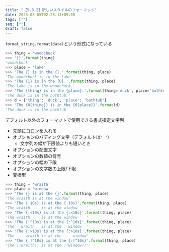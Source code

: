 ```yaml
---
title: "【5.8.2】新しいスタイルのフォーマット"
date: 2023-08-05T02:28:13+09:00
tags: [""]
seq: [""]
draft: false
---
```


`format_string.format(data)`という形式になっている
```python
>>> thing = 'woodchuck'
>>> '{}'.format(thing)
'woodchuck'
>>> place = 'lake'
>>> 'The {} is in the {}.'.format(thing, place)
'The woodchuck is in the lake.'
>>> 'The {1} is in the {0}.'.format(thing, place)
'The lake is in the woodchuck.'
>>> 'The {thing} is in the {place}.'.format(thing='duck', place='buthtub')
'The duck is in the buthtub.'
>>> d = {'thing': 'duck', 'place': 'bathtub'}
>>> 'The {0[thing]} is in the {0[place]}'.format(d)
'The duck is in the bathtub'
```

デフォルト以外のフォーマットで使用できる書式指定文字列
- 先頭にコロンを入れる
- オプションのパディング文字（デフォルトは`' '`）
  - 文字列の幅が下限値よりも短いとき
- オプションの配置文字
- オプションの数値の符号
- オプションの幅の下限
- オプションの文字数の上限/下限`.`
- 変換型

```python
>>> thing = 'wraith'
>>> place = 'window'
>>> 'The {} is at the {}'.format(thing, place)
'The wraith is at the window'
>>> 'The {:10s} is at the {:10s}'.format(thing, place)
'The wraith     is at the window    '
>>> 'The {:<10s} is at the {:<10s}'.format(thing, place)
'The wraith     is at the window    '
>>> 'The {:^10s} is at the {:^10s}'.format(thing, place)
'The   wraith   is at the   window  '
>>> 'The {:>10s} is at the {:>10s}'.format(thing, place)
'The     wraith is at the     window'
>>> 'The {:!^10s} is at the {:!^10s}'.format(thing, place)
'The !!wraith!! is at the !!window!!'
```